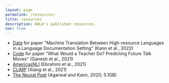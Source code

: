 ```yaml
---
layout: page
permalink: /resources/
title: resources
description: NALA's published resources.
nav: true
---
```


<ul>
<li> <a target="_blank" href="https://github.com/Kelina/MT4LanguageDocumentation">Data</a> for paper "Machine Translation Between High-resource Languages in a Language Documentation Setting" (Kann et al., 2022)</li>
<li> <a target="_blank" href="https://github.com/ananyaganesh/ftmp">Code</a> for paper "What Would a Teacher Do? Predicting Future Talk Moves" (Ganesh et al., 2021)</li>
<li> <a target="_blank" href="https://github.com/abteen/americasnli">AmericasNLI</a> (Ebrahimi et al., 2021)</li>
<li> <a target="_blank" href="https://github.com/beileixiang/CLiMP/raw/main/CLiMP_corpus.zip">CLiMP</a> (Xiang et al., 2021)</li>
<li> <a target="_blank" href="https://drive.google.com/file/d/1nrv_SoabDf0t4j3UDDBfA_YYvRmv1NOG/view?usp=sharing">The Neural Poet</a> (Agarwal and Kann, 2020; 5.1GB)</li>
</ul>
